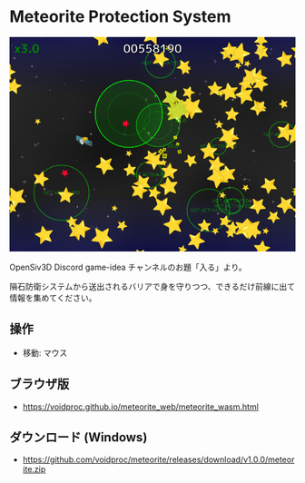 # Meteorite Protection System 

![01](screenshot/01.png)

OpenSiv3D Discord game-idea チャンネルのお題「入る」より。

隕石防衛システムから送出されるバリアで身を守りつつ、できるだけ前線に出て情報を集めてください。

## 操作
- 移動: マウス

## ブラウザ版
- https://voidproc.github.io/meteorite_web/meteorite_wasm.html

## ダウンロード (Windows)
- https://github.com/voidproc/meteorite/releases/download/v1.0.0/meteorite.zip
